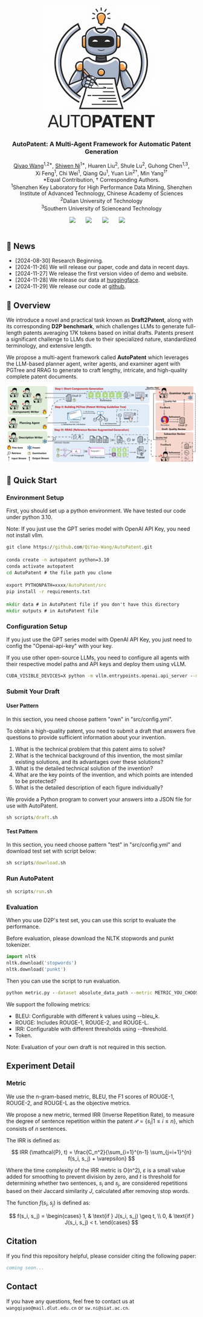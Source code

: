<h3 align="center"><img style="margin:auto;" src='./static/images/logo.png' width=300px></h3>
<h3 align="center"><strong>AutoPatent</strong>: A Multi-Agent Framework for Automatic Patent Generation</h3>

  <p align="center">
    <a href="https://QiYao-Wang.github.io/">Qiyao Wang</a><sup>1,2*</sup>,
    <a href="https://nishiwen1214.github.io/">Shiwen Ni</a><sup>1*</sup>,
    <a>Huaren Liu</a><sup>2</sup>,
    <a>Shule Lu</a><sup>2</sup>,
    <a>Guhong Chen</a><sup>1,3</sup>,
    <br>
    <a>Xi Feng</a><sup>1</sup>,
    <a>Chi Wei</a><sup>1</sup>,
    <a>Qiang Qu</a><sup>1</sup>,
    <a>Yuan Lin</a><sup>2†</sup>,
    <a>Min Yang</a><sup>1†</sup>
    <br>
    *Equal Contribution, † Corresponding Authors.
    <br>
    <sup>1</sup>Shenzhen Key Laboratory for High Performance Data Mining, Shenzhen Institute of Advanced Technology, Chinese Academy of Sciences
    <br>
    <sup>2</sup>Dalian University of Technology
    <br>
    <sup>3</sup>Southern University of Scienceand Technology
    <br>
</p>

<div align="center">
 <a href=''><img src='https://img.shields.io/badge/Paper-arXiv-red'></a> &nbsp;&nbsp;&nbsp;&nbsp;&nbsp;
<!-- <a href='https://arxiv.org/abs/[]'><img src='https://img.shields.io/badge/arXiv-[]-b31b1b.svg'></a> &nbsp;&nbsp;&nbsp;&nbsp;&nbsp; -->
 <a href='https://QiYao-Wang.github.io/AutoPatent/'><img src='https://img.shields.io/badge/Website-Page-Yellow'></a> &nbsp;&nbsp;&nbsp;&nbsp;&nbsp;
 <a href=''><img src='https://img.shields.io/badge/License-MIT-blue'></a> &nbsp;&nbsp;&nbsp;&nbsp;&nbsp;
 <a href=''><img src='https://img.shields.io/badge/Demo-Page-Green'></a> &nbsp;&nbsp;&nbsp;&nbsp;&nbsp;
 <br>
 <br>
</div>

## 📢 News

- [2024-08-30] Research Beginning.
- [2024-11-26] We will release our paper, code and data in recent days.
- [2024-11-27] We release the first version video of demo and website.
- [2024-11-28] We release our data at [huggingface](https://huggingface.co/datasets/QiYao-Wang/D2P).
- [2024-11-29] We release our code at [github](https://github.com/QiYao-Wang/AutoPatent).

## 📖 Overview

We introduce a novel and practical task known as **Draft2Patent**, along with its corresponding **D2P benchmark**, which challenges LLMs to generate full-length patents averaging 17K tokens based on initial drafts. Patents present a significant challenge to LLMs due to their specialized nature, standardized terminology, and extensive length. 

We propose a multi-agent framework called **AutoPatent** which leverages the LLM-based planner agent, writer agents, and examiner agent with PGTree and RRAG to generate to craft lengthy, intricate, and high-quality complete patent documents. 

<img style="margin:auto;" src='./static/images/figure2.png'>

## 🧐 Quick Start
### Environment Setup
First, you should set up a python environment. We have tested our code under python 3.10.

Note: If you just use the GPT series model with OpenAI API Key, you need not install vllm.
```cmd
git clone https://github.com/QiYao-Wang/AutoPatent.git

conda create -n autopatent python=3.10
conda activate autopatent
cd AutoPatent # the file path you clone

export PYTHONPATH=xxxx/AutoPatent/src
pip install -r requirements.txt

mkdir data # in AutoPatent file if you don't have this directory
mkdir outputs # in AutoPatent file
```

### Configuration Setup
If you just use the GPT series model with OpenAI API Key, you just need to config the "Openai-api-key" with your key.

If you use other open-source LLMs, you need to configure all agents with their respective model paths and API keys and deploy them using vLLM.
```cmd
CUDA_VISIBLE_DEVICES=X python -m vllm.entrypoints.openai.api_server --model model_path --gpu_memory_utilization 0.X --api-key model_api --port xxxx
```

### Submit Your Draft 
#### User Pattern

In this section, you need choose pattern "own" in "src/config.yml".

To obtain a high-quality patent, you need to submit a draft that answers five questions to provide sufficient information about your invention.
1. What is the technical problem that this patent aims to solve?
2. What is the technical background of this invention, the most similar existing solutions, and its advantages over these solutions?
3. What is the detailed technical solution of the invention?
4. What are the key points of the invention, and which points are intended to be protected?
5. What is the detailed description of each figure individually?

We provide a Python program to convert your answers into a JSON file for use with AutoPatent.
```cmd
sh scripts/draft.sh
```

#### Test Pattern
In this section, you need choose pattern "test" in "src/config.yml" and download test set with script below:
```cmd
sh scripts/download.sh
```

### Run AutoPatent
```cmd
sh scripts/run.sh
```

### Evaluation
When you use D2P's test set, you can use this script to evaluate the performance.

Before evaluation, please download the NLTK stopwords and punkt tokenizer.
```python
import nltk
nltk.download('stopwords')
nltk.download('punkt')
```

Then you can use the script to run evaluation.
```cmd
python metric.py --dataset absolute_data_path --metric METRIC_YOU_CHOOSE
```
We support the following metrics:

- BLEU: Configurable with different k values using --bleu_k.
- ROUGE: Includes ROUGE-1, ROUGE-2, and ROUGE-L.
- IRR: Configurable with different thresholds using --threshold.
- Token.

Note: Evaluation of your own draft is not required in this section.

## Experiment Detail

### Metric
We use the n-gram-based metric, BLEU, the F1 scores of ROUGE-1, ROUGE-2, and ROUGE-L as the objective metrics. 

We propose a new metric, termed IRR (Inverse Repetition Rate), to measure the degree of sentence repetition within the patent $\mathcal{P}=\{s_i|1\le i\le n\}$, which consists of $n$ sentences. 

The IRR is defined as:

$$
IRR (\mathcal{P}, t) = \frac{C_n^2}{\sum_{i=1}^{n-1} \sum_{j=i+1}^{n} f(s_i, s_j) + \varepsilon}
$$

Where the time complexity of the IRR metric is O(n^2), $\varepsilon$ is a small value added for smoothing to prevent division by zero, and $t$ is threshold for determining whether two sentences, $s_i$ and $s_j$, are considered repetitions based on their Jaccard similarity $J$, calculated after removing stop words.

The function $f(s_i, s_j)$ is defined as:

$$
f(s_i, s_j) =
	\begin{cases}
	1, & \text{if } J(s_i, s_j) \geq t, \\
	0, & \text{if } J(s_i, s_j) < t.
	\end{cases}
$$


## Citation

If you find this repository helpful, please consider citing the following paper:

```bib
coming soon...
```

## Contact
<!-- email -->

If you have any questions, feel free to contact us at `wangqiyao@mail.dlut.edu.cn` or `sw.ni@siat.ac.cn`.

